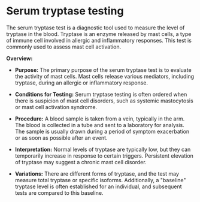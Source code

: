 # Serum tryptase testing

The serum tryptase test is a diagnostic tool used to measure the level of tryptase in the blood. Tryptase is an enzyme released by mast cells, a type of immune cell involved in allergic and inflammatory responses. This test is commonly used to assess mast cell activation.

**Overview:**

* **Purpose:** The primary purpose of the serum tryptase test is to evaluate the activity of mast cells. Mast cells release various mediators, including tryptase, during an allergic or inflammatory response.

* **Conditions for Testing:** Serum tryptase testing is often ordered when there is suspicion of mast cell disorders, such as systemic mastocytosis or mast cell activation syndrome.

* **Procedure:** A blood sample is taken from a vein, typically in the arm. The blood is collected in a tube and sent to a laboratory for analysis. The sample is usually drawn during a period of symptom exacerbation or as soon as possible after an event.

* **Interpretation:** Normal levels of tryptase are typically low, but they can temporarily increase in response to certain triggers. Persistent elevation of tryptase may suggest a chronic mast cell disorder.

* **Variations:** There are different forms of tryptase, and the test may measure total tryptase or specific isoforms. Additionally, a "baseline" tryptase level is often established for an individual, and subsequent tests are compared to this baseline.
